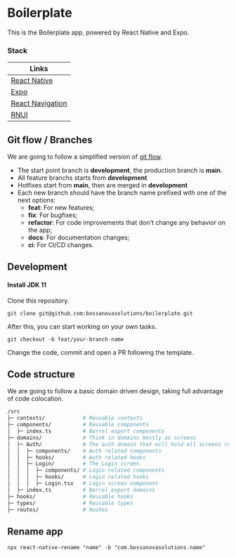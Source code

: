 # Boilerplate

This is the Boilerplate app, powered by React Native and Expo.

### Stack

| Links                                              |
| -------------------------------------------------- |
| [React Native](https://reactnative.dev/)           |
| [Expo](https://expo.dev/)                          |
| [React Navigation](https://reactnavigation.org/)   |
| [RNUI](https://wix.github.io/react-native-ui-lib/) |

## Git flow / Branches

We are going to follow a simplified version of [git flow](https://www.atlassian.com/git/tutorials/comparing-workflows/gitflow-workflow).

- The start point branch is **development**, the production branch is **main**.
- All feature branchs starts from **development**
- Hotfixes start from **main**, then are merged in **development**
- Each new branch should have the branch name prefixed with one of the next options:
  - **feat**: For new features;
  - **fix**: For bugfixes;
  - **refactor**: For code improvements that don't change any behavior on the app;
  - **docs**: For documentation changes;
  - **ci**: For CI/CD changes.

## Development

#### Install JDK 11

Clone this repository.

```
git clone git@github.com:bossanovasolutions/boilerplate.git
```

After this, you can start working on your own tasks.

```
git checkout -b feat/your-branch-name
```

Change the code, commit and open a PR following the template.

## Code structure

We are going to follow a basic domain driven design, taking full advantage of code colocation.

```sh
/src
├─ contexts/            # Reusable contexts
├─ components/          # Reusable components
│  ├─ index.ts          # Barrel export components
├─ domains/             # Think in domains mostly as screens
│  ├─ Auth/             # The auth domain that will hold all screens related to authentication
│  │  ├─ components/    # Auth related components
│  │  ├─ hooks/         # Auth related hooks
│  │  ├─ Login/         # The Login screen
│  │  │  ├─ components/ # Login related components
│  │  │  ├─ hooks/      # Login related hooks
│  │  │  ├─ Login.tsx   # Login screen component
│  ├─ index.ts          # Barrel export domains
├─ hooks/               # Reusable hooks
├─ types/               # Reusable types
├─ routes/              # Routes
```

## Rename app

```
npx react-native-rename "name" -b "com.bossanovasolutions.name"
```
